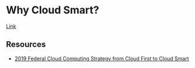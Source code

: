 # Why Cloud Smart?

[Link](https://www.youtube.com/watch?v=fvBZwAWtmgU)

## Resources

- [2019 Federal Cloud Computing Strategy from Cloud First to Cloud Smart](https://cloud.cio.gov/strategy/#redefining-cloud-computing)

